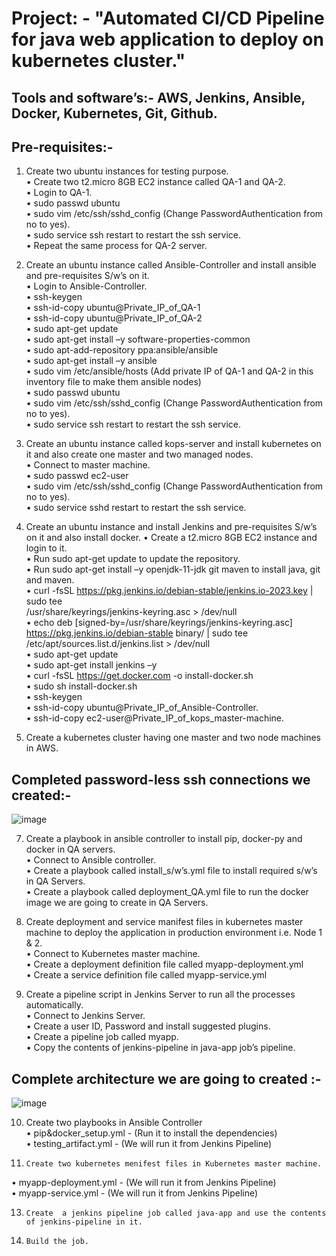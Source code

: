 # Project: - "Automated CI/CD Pipeline for java web application to deploy on kubernetes cluster."

## **Tools and software’s:-** AWS, Jenkins, Ansible, Docker, Kubernetes, Git, Github.

## **Pre-requisites:-** 

1.	Create two ubuntu instances for testing purpose.  
   •	Create two t2.micro 8GB EC2 instance called QA-1 and QA-2.  
   •	Login to QA-1.  
   •	sudo passwd ubuntu  
   •	sudo vim /etc/ssh/sshd_config (Change PasswordAuthentication from no to yes).  
   •	sudo service ssh restart to restart the ssh service.  
   •	Repeat the same process for QA-2 server.  

2.	Create an ubuntu instance called Ansible-Controller and install ansible and pre-requisites S/w’s on it.  
   •	Login to Ansible-Controller.  
   •	ssh-keygen  
   •	ssh-id-copy ubuntu@Private_IP_of_QA-1  
   •	ssh-id-copy ubuntu@Private_IP_of_QA-2  
   •	sudo apt-get update  
   •	sudo apt-get install  –y software-properties-common  
   •	sudo apt-add-repository ppa:ansible/ansible  
   •	sudo apt-get install –y ansible  
   •	sudo vim /etc/ansible/hosts (Add private IP of QA-1 and QA-2 in this inventory file to make them ansible nodes)  
   •	sudo passwd ubuntu  
   •	sudo vim /etc/ssh/sshd_config (Change PasswordAuthentication from no to yes).  
   •	sudo service ssh restart to restart the ssh service.  

3.	Create an ubuntu instance called kops-server and install kubernetes on it and also create one master and two managed nodes.  
   •	Connect to master machine.  
   •	sudo passwd ec2-user  
   •	sudo vim /etc/ssh/sshd_config (Change PasswordAuthentication from no to yes).  
   •	sudo service sshd restart to restart the ssh service.  

4.	Create an ubuntu instance and install Jenkins and pre-requisites S/w’s on it and also install docker.
   •	Create a t2.micro 8GB EC2 instance and login to it.  
   •	Run sudo apt-get update to update the repository.  
   •	Run sudo apt-get install –y openjdk-11-jdk git maven to install java, git and maven.  
   •	curl -fsSL https://pkg.jenkins.io/debian-stable/jenkins.io-2023.key | sudo tee \
/usr/share/keyrings/jenkins-keyring.asc > /dev/null   
   •	echo deb [signed-by=/usr/share/keyrings/jenkins-keyring.asc] \
https://pkg.jenkins.io/debian-stable binary/ | sudo tee \
/etc/apt/sources.list.d/jenkins.list > /dev/null  
   •	sudo apt-get update  
   •	sudo apt-get install jenkins –y  
   •	curl -fsSL https://get.docker.com -o install-docker.sh  
   •	sudo sh install-docker.sh  
   •	ssh-keygen  
   •	ssh-id-copy ubuntu@Private_IP_of_Ansible-Controller.  
   •	ssh-id-copy ec2-user@Private_IP_of_kops_master-machine.
  	
6. Create a kubernetes cluster having one master and two node machines in AWS.

## **Completed password-less ssh connections we created:-**

![image](https://github.com/Shahrukhislam786/webapp-project/assets/120633106/a3ee38ad-a1cd-4fd4-bbbf-c50b337b70e3)

7.	Create a playbook in ansible controller to install pip, docker-py and docker in QA servers.  
   •	Connect to Ansible controller.  
   •	Create a playbook called install_s/w’s.yml file to install required s/w’s in QA Servers.  
   •	Create a playbook called deployment_QA.yml file to run the docker image we are going to create in QA Servers.  

8.	Create deployment and service manifest files in kubernetes master machine to deploy the application in  production environment i.e. Node 1 & 2.  
   •	Connect to Kubernetes master machine.  
   •	Create a deployment definition file called myapp-deployment.yml   
   •	Create a service definition file called myapp-service.yml  

9.	Create a pipeline script in Jenkins Server to run all the processes automatically.  
   •	Connect to Jenkins Server.  
   •	Create a user ID, Password and install suggested plugins.  
   •	Create a pipeline job called myapp.  
   •	Copy the contents of jenkins-pipeline in java-app job’s pipeline.  

## **Complete architecture we are going to created :-**

![image](https://github.com/Shahrukhislam786/webapp-project/assets/120633106/a24b1df8-4cb2-42a2-a4dc-eb62a4a8aa9d)

10. Create two playbooks in Ansible Controller  
   •	pip&docker_setup.yml - (Run it to install the dependencies)  
   •	testing_artifact.yml - (We will run it from Jenkins Pipeline)

11. 	Create two kubernetes menifest files in Kubernetes master machine.    
   •	myapp-deployment.yml - (We will run it from Jenkins Pipeline)  
   •	myapp-service.yml - (We will run it from Jenkins Pipeline)
   
13. 	Create  a jenkins pipeline job called java-app and use the contents of jenkins-pipeline in it.
    
14. 	Build the job.  
   
